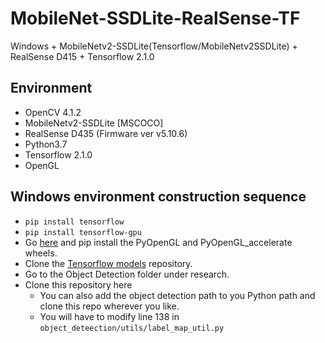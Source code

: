 # MobileNet-SSDLite-RealSense-TF
Windows + MobileNetv2-SSDLite(Tensorflow/MobileNetv2SSDLite) + RealSense D415 + Tensorflow 2.1.0

## Environment
- OpenCV 4.1.2
- MobileNetv2-SSDLite [MSCOCO]
- RealSense D435 (Firmware ver v5.10.6)
- Python3.7
- Tensorflow 2.1.0
- OpenGL

## Windows environment construction sequence
- `pip install tensorflow`
- `pip install tensorflow-gpu`
- Go [here](https://www.lfd.uci.edu/~gohlke/pythonlibs/) and pip install the PyOpenGL and PyOpenGL_accelerate wheels.
- Clone the [Tensorflow models](https://github.com/tensorflow/models) repository.
- Go to the Object Detection folder under research.
- Clone this repository here
  - You can also add the object detection path to you Python path and clone this repo wherever you like.
  - You will have to modify line 138 in `object_deteection/utils/label_map_util.py`
